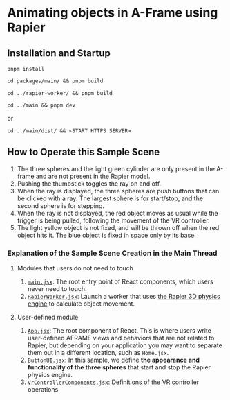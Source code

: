 # Animating objects in A-Frame using Rapier

## Installation and Startup
```
pnpm install
```
```
cd packages/main/ && pnpm build
```
```
cd ../rapier-worker/ && pnpm build
```
```
cd ../main && pnpm dev
```
or
```
cd ../main/dist/ && <START HTTPS SERVER>
```
## How to Operate this Sample Scene

1. The three spheres and the light green cylinder are only present
   in the A-frame and are not present in the Rapier model.
2. Pushing the thumbstick toggles the ray on and off.
3. When the ray is displayed, the three spheres are push buttons
   that can be clicked with a ray. The largest sphere is for start/stop,
   and the second sphere is for stepping.
4. When the ray is not displayed, the red object moves as usual while
   the trigger is being pulled, following the movement of the VR controller.
5. The light yellow object is not fixed, and will be thrown off when
   the red object hits it. The blue object is fixed in space only by its base.

### Explanation of the Sample Scene Creation in the Main Thread

1. Modules that users do not need to touch  
   1. [`main.jsx`](packages/main/src/main.jsx): 
	  The root entry point of React components, which users never need to touch.
   2. [`RapierWorker.jsx`](packages/main/src/RapierWorker.jsx):
	  Launch a worker that uses [the Rapier 3D physics engine](https://rapier.rs/) to
	  calculate object movement.

2. User-defined module  
   1. [`App.jsx`](packages/main/src/App.jsx): 
	  The root component of React. This is where users write
	  user-defined AFRAME views and behaviors that are not related to Rapier,
	  but depending on your application you may want to separate them
	  out in a different location, such as `Home.jsx`.
   2. [`ButtonUI.jsx`](packages/main/src/ButtonUI.jsx): 
	  In this sample, we define **the appearance and functionality of
	  the three spheres** that start and stop the Rapier physics engine.
   2. [`VrControllerComponents.jsx`](packages/main/src/VrControllerComponents.jsx):
      Definitions of the VR controller operations
